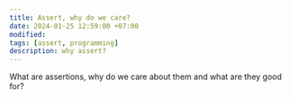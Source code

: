 ```yaml
---
title: Assert, why do we care?
date: 2024-01-25 12:59:00 +07:00
modified: 
tags: [assert, programming]
description: why assert?
---
```


What are assertions, why do we care about them and what are they good for?
